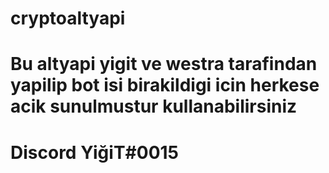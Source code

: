 # cryptoaltyapi
# Bu altyapi yigit ve westra tarafindan yapilip bot isi birakildigi icin herkese acik sunulmustur kullanabilirsiniz
# Discord YiğiT#0015 
# 
